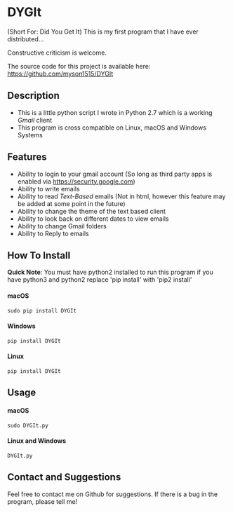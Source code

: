 # DYGIt
(Short For: Did You Get It)
This is my first program that I have ever distributed...

Constructive criticism is welcome.

The source code for this project is available here:
<https://github.com/myson1515/DYGIt>

## Description

* This is a little python script I wrote in Python 2.7 which is a working *Gmail* client
* This program is cross compatible on Linux, macOS and Windows Systems

## Features

* Ability to login to your gmail account (So long as third party apps is enabled via <https://security.google.com>)
* Ability to write emails
* Ability to read *Text-Based* emails (Not in html, however this feature may be added at some point in the future)
* Ability to change the theme of the text based client
* Ability to look back on different dates to view emails
* Ability to change Gmail folders
* Ability to Reply to emails

## How To Install

__Quick Note__:  You must have python2 installed to run this program if you have python3 and python2 replace 'pip install' with 'pip2 install'

#### macOS 

```sudo pip install DYGIt```

#### Windows

```pip install DYGIt```

#### Linux

```pip install DYGIt```

## Usage

#### macOS

```sudo DYGIt.py```

#### Linux and Windows

```DYGIt.py```


## Contact and Suggestions

Feel free to contact me on Github for suggestions.  If there is a bug in the program, please tell me!